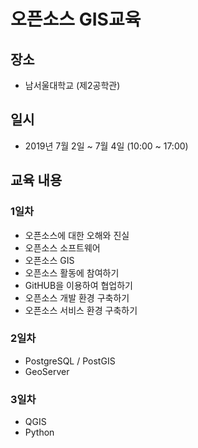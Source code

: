 ﻿# 오픈소스 GIS교육

## 장소
 * 남서울대학교 (제2공학관)

## 일시
 * 2019년 7월 2일 ~ 7월 4일 (10:00 ~ 17:00)

## 교육 내용
### 1일차
 * 오픈소스에 대한 오해와 진실
 * 오픈소스 소프트웨어
 * 오픈소스 GIS
 * 오픈소스 활동에 참여하기
 * GitHUB을 이용하여 협업하기
 * 오픈소스 개발 환경 구축하기
 * 오픈소스 서비스 환경 구축하기

### 2일차
 * PostgreSQL / PostGIS
 * GeoServer

### 3일차
 * QGIS
 * Python
 